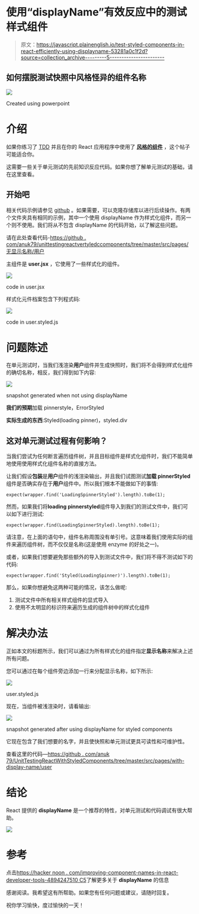 # 使用“displayName”有效反应中的测试样式组件

> 原文：<https://javascript.plainenglish.io/test-styled-components-in-react-efficiently-using-displayname-53281a0c1f2d?source=collection_archive---------5----------------------->

## 如何摆脱测试快照中风格怪异的组件名称

![](img/8937cf174a795ca463b5e5971d15cafa.png)

Created using powerpoint

# 介绍

如果你练习了 [TDD](https://en.wikipedia.org/wiki/Test-driven_development) 并且在你的 React 应用程序中使用了 [**风格的组件**](https://styled-components.com/) ，这个帖子可能适合你。

这需要一些关于单元测试的先前知识反应代码。如果你想了解单元测试的基础，请在这里查看。

## 开始吧

相关代码示例请参见 [github](https://github.com/anuk79/UnitTestingReactWithStyledComponents) 。如果需要，可以克隆存储库以进行后续操作。有两个文件夹具有相同的示例，其中一个使用 displayName 作为样式化组件，而另一个则不使用。我们将从不包含 displayName 的代码开始，以了解这些问题。

请在此处查看代码-[https://github . com/anuk79/unittestingreactvertyledccomponents/tree/master/src/pages/无显示名称/用户](https://github.com/anuk79/UnitTestingReactWithStyledComponents/tree/master/src/pages/without-display-name/user)

主组件是 **user.jsx** ，它使用了一些样式化的组件。

![](img/50e79f55112833cc87f42028a602aa53.png)

code in user.jsx

样式化元件档案包含下列程式码:

![](img/33eda83d556f42aa691e0bb8828de406.png)

code in user.styled.js

# 问题陈述

在单元测试时，当我们浅渲染**用户**组件并生成快照时，我们将不会得到样式化组件的确切名称，相反，我们得到如下内容:

![](img/d7f7adcc0121f62e0da9de5e2897f700.png)

snapshot generated when not using displayName

**我们的预期**加载 pinnerstyle，ErrorStyled

**实际生成的东西**:Styled(loading pinner)，styled.div

## 这对单元测试过程有何影响？

当我们尝试为任何断言遍历组件树，并且目标组件是样式化组件时，我们不能简单地使用使用样式化组件名称的直接方法。

让我们假设**包装**是**用户**组件的浅渲染输出，并且我们试图测试**加载 pinnerStyled** 组件是否确实存在于**用户**组件中。所以我们根本不能做如下的事情:

`expect(wrapper.find('LoadingSpinnerStyled').length).toBe(1);`

然而，如果我们将**loading pinnerstyled**组件导入到我们的测试文件中，我们可以如下进行测试:

`expect(wrapper.find(LoadingSpinnerStyled).length).toBe(1);`

请注意，在上面的语句中，组件名称周围没有单引号。这意味着我们使用实际的组件来遍历组件树，而不仅仅是名称(这是使用 enzyme 的好处之一)。

或者，如果我们想要避免那些额外的导入到测试文件中，我们将不得不测试如下的代码:

`expect(wrapper.find('Styled(LoadingSpinner)').length).toBe(1);`

那么，如果你想避免这两种可能的情况，该怎么做呢:

1.  测试文件中所有相关样式组件的显式导入
2.  使用不太明显的标识符来遍历生成的组件树中的样式化组件

# 解决办法

正如本文的标题所示，我们可以通过为所有样式化的组件指定**显示名称**来解决上述所有问题。

您可以通过在每个组件旁边添加一行来分配显示名称，如下所示:

![](img/4990701c12a20eead245cda1b8412ecd.png)

user.styled.js

现在，当组件被浅渲染时，请看输出:

![](img/9e7f38ef943677b58158e3705ff8d651.png)

snapshot generated after using displayName for styled components

它现在包含了我们想要的名字，并且使快照和单元测试更具可读性和可维护性。

查看这里的代码—[https://github . com/anuk 79/UnitTestingReactWithStyledComponents/tree/master/src/pages/with-display-name/user](https://github.com/anuk79/UnitTestingReactWithStyledComponents/tree/master/src/pages/with-display-name/user)

# 结论

React 提供的 **displayName** 是一个推荐的特性，对单元测试和代码调试有很大帮助。

![](img/5f3153c1d53bd86cbdbb96bc19afea04.png)

# 参考

点击[https://hacker noon . com/improving-component-names-in-react-developer-tools-4894247510 C5](https://hackernoon.com/improving-component-names-in-react-developer-tools-4894247510c5)了解更多关于 **displayName** 的信息

感谢阅读。我希望这有所帮助。如果您有任何问题或建议，请随时回复。

祝你学习愉快，度过愉快的一天！
